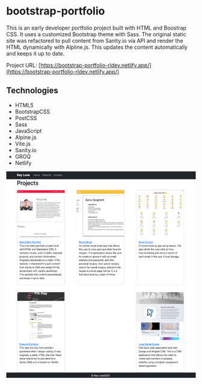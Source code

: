 # bootstrap-portfolio

This is an early developer portfolio project built with HTML and Boostrap CSS. It uses a customized Bootstrap theme with Sass. The original static site was refactored to pull content from Sanity.io via API and render the HTML dynamically with Alpline.js. This updates the content automatically and keeps it up to date.

Project URL: [https://bootstrap-portfolio-rldev.netlify.app/](https://bootstrap-portfolio-rldev.netlify.app/)

## Technologies

- HTML5
- BootstrapCSS
- PostCSS
- Sass
- JavaScript
- Alpine.js
- Vite.js
- Sanity.io
- GROQ
- Netlify

![Screenshot](./assets/img/bootstrap-portfolio.png)